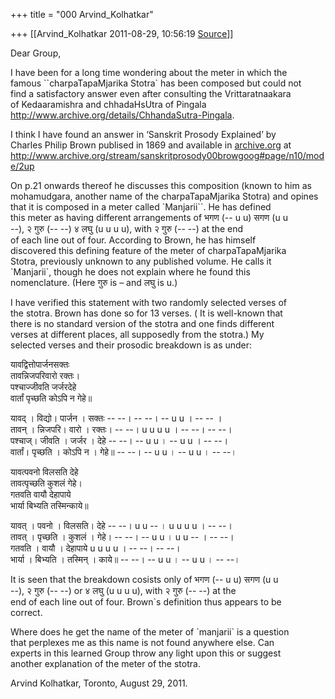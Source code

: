 +++
title = "000 Arvind_Kolhatkar"

+++
[[Arvind_Kolhatkar	2011-08-29, 10:56:19 [Source](https://groups.google.com/g/samskrita/c/klBBY6D68EA)]]



Dear Group,

I have been for a long time wondering about the meter in which the  
famous \`\`charpaTapaMjarika Stotra\` has been composed but could not  
find a satisfactory answer even after consulting the Vrittaratnaakara  
of Kedaaramishra and chhadaHsUtra of Pingala <http://www.archive.org/details/ChhandaSutra-Pingala>.

I think I have found an answer in ‘Sanskrit Prosody Explained’ by  
Charles Philip Brown publised in 1869 and available in [archive.org](http://archive.org) at  
<http://www.archive.org/stream/sanskritprosody00browgoog#page/n10/mode/2up>

On p.21 onwards thereof he discusses this composition (known to him as  
mohamudgara, another name of the charpaTapaMjarika Stotra) and opines  
that it is composed in a meter called \`Manjarii\`\`. He has defined  
this meter as having different arrangements of भगण (-- u u) सगण (u u  
--), २ गुरु (-- --) ४ लघु (u u u u), with २ गुरु (-- --) at the end  
of each line out of four. According to Brown, he has himself  
discovered this defining feature of the meter of charpaTapaMjarika  
Stotra, previously unknown to any published volume. He calls it  
\`Manjarii\`, though he does not explain where he found this  
nomenclature. (Here गुरु is – and लघु is u.)

I have verified this statement with two randomly selected verses of  
the stotra. Brown has done so for 13 verses. ( It is well-known that  
there is no standard version of the stotra and one finds different  
verses at different places, all supposedly from the stotra.) My  
selected verses and their prosodic breakdown is as under:

यावद्वित्तोपार्जनसक्तः  
तावन्निजपरिवारो रक्तः।  
पश्चाज्जीवति जर्जरदेहे  
वार्तां पृच्छति कोऽपि न गेहे॥

यावद् । विद्यो। पार्जन । सक्तः -- --। -- --। -- u u । -- -- ।  
तावन् । न्निजपरि। वारो । रक्तः। -- --। u u u u । -- --। -- --।  
पश्चाज्। जीवति । जर्जर । देहे -- --। -- u u । -- u u । -- --।  
वार्तां। पृच्छति । कोऽपि न । गेहे॥ -- --। -- u u । -- u u । -- --।

यावत्पवनो विलसति देहे  
तावत्पृच्छति कुशलं गेहे।  
गतवति वायौ देहापाये  
भार्या बिभ्यति तस्मिन्काये॥

यावत् । पवनो । विलसति। देहे -- --। u u -- । u u u u । -- --।  
तावत् । पृच्छति । कुशलं । गेहे। -- --। -- u u । u u -- । -- --।  
गतवति । वायौ । देहापाये u u u u । -- --। -- --।  
भार्या । बिभ्यति । तस्मिन् । काये॥ -- --। -- u u । -- u u । -- --।

It is seen that the breakdown cosists only of भगण (-- u u) सगण (u u  
--), २ गुरु (-- --) or ४ लघु (u u u u), with २ गुरु (-- --) at the  
end of each line out of four. Brown\`s definition thus appears to be  
correct.

Where does he get the name of the meter of \`manjarii\` is a question  
that perplexes me as this name is not found anywhere else. Can  
experts in this learned Group throw any light upon this or suggest  
another explanation of the meter of the stotra.

Arvind Kolhatkar, Toronto, August 29, 2011.  

